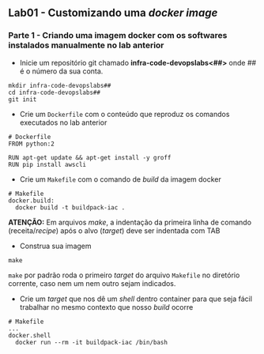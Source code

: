 ## Lab01 - Customizando uma _docker image_

### Parte 1 - Criando uma imagem docker com os softwares instalados manualmente no lab anterior
* Inicie um repositório git chamado **infra-code-devopslabs<##>** onde ## é o número da sua conta.
```
mkdir infra-code-devopslabs##
cd infra-code-devopslabs##
git init
```

* Crie um `Dockerfile` com o conteúdo que reproduz os comandos executados no lab anterior
```
# Dockerfile
FROM python:2

RUN apt-get update && apt-get install -y groff
RUN pip install awscli
```

* Crie um `Makefile` com o comando de _build_ da imagem docker
```
# Makefile
docker.build:
  docker build -t buildpack-iac .
```
**ATENÇÃO:** Em arquivos _make_, a indentação da primeira linha de comando (receita/_recipe_) após o alvo (_target_) deve ser indentada com TAB

* Construa sua imagem
```
make
```
`make` por padrão roda o primeiro _target_ do arquivo `Makefile` no diretório corrente, caso nem um nem outro sejam indicados.

* Crie um _target_ que nos dê um _shell_ dentro container para que seja fácil trabalhar no mesmo contexto que nosso _build_ ocorre
```
# Makefile
...
docker.shell
  docker run --rm -it buildpack-iac /bin/bash
```
